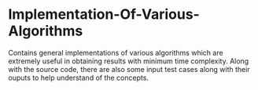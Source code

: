 # Implementation-Of-Various-Algorithms
Contains general implementations of various algorithms which are extremely useful in obtaining results with minimum time complexity.
Along with the source code, there are also some input test cases along with their ouputs to help understand of the concepts.
